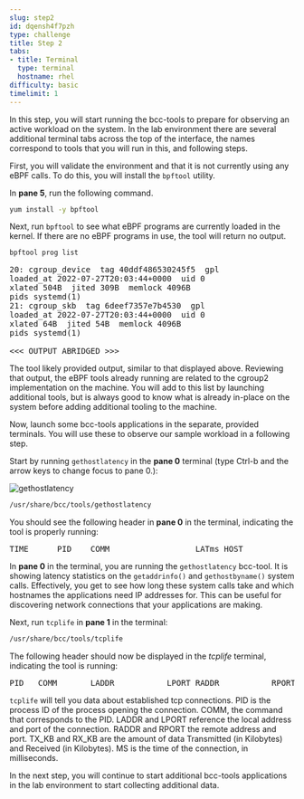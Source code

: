```yaml
---
slug: step2
id: dqensh4f7pzh
type: challenge
title: Step 2
tabs:
- title: Terminal
  type: terminal
  hostname: rhel
difficulty: basic
timelimit: 1
---
```

In this step, you will start running the bcc-tools to prepare for observing an active workload on the system.  In the lab environment there are several additional terminal tabs across the top of the interface, the names correspond to tools that you will run in this, and following steps.

First, you will validate the environment and that it is not currently using any eBPF calls.  To do this, you will install the `bpftool` utility.

In __pane 5__, run the following command.

```bash
yum install -y bpftool
```

Next, run `bpftool` to see what eBPF programs are currently loaded in the kernel.  If there are no eBPF programs in use, the tool will return no output.

```bash
bpftool prog list
```

<pre class="file">
20: cgroup_device  tag 40ddf486530245f5  gpl
loaded_at 2022-07-27T20:03:44+0000  uid 0
xlated 504B  jited 309B  memlock 4096B
pids systemd(1)
21: cgroup_skb  tag 6deef7357e7b4530  gpl
loaded_at 2022-07-27T20:03:44+0000  uid 0
xlated 64B  jited 54B  memlock 4096B
pids systemd(1)

<<< OUTPUT ABRIDGED >>>
</pre>

The tool likely provided output, similar to that displayed above. Reviewing that output, the eBPF tools already running are related to the cgroup2 implementation on the machine. You will add to this list by launching additional tools, but is always good to know what is already in-place on the system before adding additional tooling to the machine.

Now, launch some bcc-tools applications in the separate, provided terminals. You will use these to observe our sample workload in a following step.

Start by running `gethostlatency` in the __pane 0__ terminal (type Ctrl-b and the arrow keys to change focus to pane 0.):

![gethostlatency](../assets/gethostlatency.png)

```bash
/usr/share/bcc/tools/gethostlatency
```

You should see the following header in __pane 0__ in the terminal,
indicating the tool is properly running:

<pre class="file">
TIME      PID    COMM                  LATms HOST
</pre>

In __pane 0__ in the terminal, you are running the `gethostlatency` bcc-tool. It is showing latency statistics on the `getaddrinfo()` and `gethostbyname()` system calls. Effectively, you get to see how long these system calls take and which hostnames the applications need IP addresses for. This can be useful for discovering network connections that your applications are making.

Next, run `tcplife` in __pane 1__ in the terminal:

```bash
/usr/share/bcc/tools/tcplife
```

The following header should now be displayed in the *tcplife* terminal, indicating the tool is running:

<pre class="file">
PID   COMM       LADDR           LPORT RADDR           RPORT TX_KB RX_KB MS
</pre>

`tcplife` will tell you data about established tcp connections. PID is the process ID of the process opening the connection.  COMM, the command that corresponds to the PID.  LADDR and LPORT reference the local address and port of the connection. RADDR and RPORT the remote address and port.  TX_KB and RX_KB are the amount of data Transmitted (in Kilobytes) and Received (in Kilobytes).  MS is the time of the connection, in milliseconds.

In the next step, you will continue to start additional bcc-tools applications in the lab environment to start collecting additional data.
